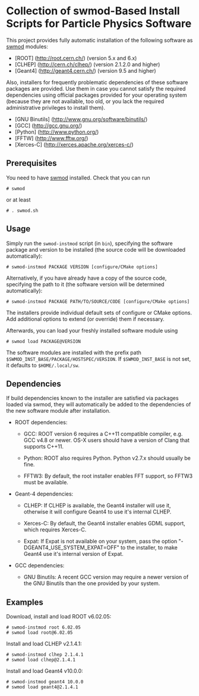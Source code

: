 Collection of swmod-Based Install Scripts for Particle Physics Software
=======================================================================

This project provides fully automatic installation of the following
software as [swmod](https://github.com/oschulz/swmod) modules:

* [ROOT] (http://root.cern.ch/) (version 5.x and 6.x)
* [CLHEP] (http://cern.ch/clhep/) (version 2.1.2.0 and higher)
* [Geant4] (http://geant4.cern.ch/) (version 9.5 and higher)

Also, installers for frequently problematic dependencies of these software
packages are provided. Use them in case you cannot satisfy the required
dependencies using official packages provided for your operating system
(because they are not available, too old, or you lack the required
administrative privileges to install them). 

* [GNU Binutils] (http://www.gnu.org/software/binutils/)
* [GCC] (http://gcc.gnu.org/)
* [Python] (http://www.python.org/)
* [FFTW] (http://www.fftw.org/)
* [Xerces-C] (http://xerces.apache.org/xerces-c/)


Prerequisites
-------------

You need to have [swmod](https://github.com/oschulz/swmod) installed. Check
that you can run

	# swmod

or at least

    # . swmod.sh


Usage
-----

Simply run the `swmod-instmod` script (in `bin`), specifying the software
package and version to be installed (the source code will be downloaded
automatically):

    # swmod-instmod PACKAGE VERSION [configure/CMake options]

Alternatively, if you have already have a copy of the source code, specifying
the path to it (the software version will be determined automatically):

    # swmod-instmod PACKAGE PATH/TO/SOURCE/CODE [configure/CMake options]

The installers provide individual default sets of configure or CMake
options. Add additional options to extend (or override) them if necessary.

Afterwards, you can load your freshly installed software module using

    # swmod load PACKAGE@VERSION

The software modules are installed with the prefix path
`$SWMOD_INST_BASE/PACKAGE/HOSTSPEC/VERSION`. If `$SWMOD_INST_BASE` is not set,
it defaults to `$HOME/.local/sw`.


Dependencies
------------

If build dependencies known to the installer are satisfied via packages loaded
via swmod, they will automatically be added to the dependencies of the new
software module after installation.

* ROOT dependencies:

    * GCC: ROOT version 6 requires a C++11 compatible compiler, e.g. GCC v4.8
      or newer. OS-X users should have a version of Clang that supports C++11.

    * Python: ROOT also requires Python. Python v2.7.x should usually be fine.

    * FFTW3: By default, the root installer enables FFT support, so FFTW3
      must be available.

* Geant-4 dependencies:

    * CLHEP: If CLHEP is available, the Geant4 installer will use it,
      otherwise it will configure Geant4 to use it's internal CLHEP.

    * Xerces-C: By default, the Geant4 installer enables GDML support, which
      requires Xerces-C.

    * Expat: If Expat is not available on your system, pass the option
      "-DGEANT4_USE_SYSTEM_EXPAT=OFF" to the installer, to make Geant4 use
      it's internal version of Expat.

* GCC dependencies:

    * GNU Binutils: A recent GCC version may require a newer version of the
      GNU Binutils than the one provided by your system.


Examples
--------

Download, install and load ROOT v6.02.05:

    # swmod-instmod root 6.02.05
    # swmod load root@6.02.05

Install and load CLHEP v2.1.4.1:

    # swmod-instmod clhep 2.1.4.1
    # swmod load clhep@2.1.4.1

Install and load Geant4 v10.0.0:

    # swmod-instmod geant4 10.0.0
    # swmod load geant4@2.1.4.1
